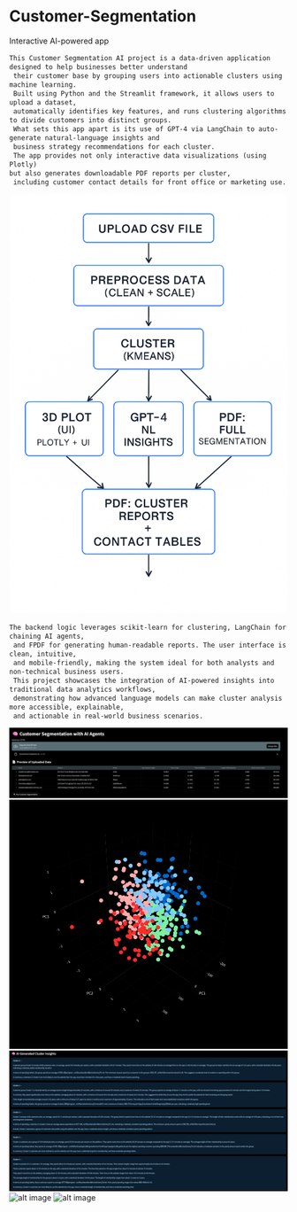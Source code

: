 # Customer-Segmentation
 Interactive AI-powered app
```text
This Customer Segmentation AI project is a data-driven application designed to help businesses better understand
 their customer base by grouping users into actionable clusters using machine learning.
 Built using Python and the Streamlit framework, it allows users to upload a dataset,
 automatically identifies key features, and runs clustering algorithms to divide customers into distinct groups.
 What sets this app apart is its use of GPT-4 via LangChain to auto-generate natural-language insights and
 business strategy recommendations for each cluster.
 The app provides not only interactive data visualizations (using Plotly)
but also generates downloadable PDF reports per cluster,
 including customer contact details for front office or marketing use.
```
![alt image](https://github.com/boprosv/Customer-Segmentation/blob/main/workflow%20diagram.png?raw=true)

```text
The backend logic leverages scikit-learn for clustering, LangChain for chaining AI agents,
 and FPDF for generating human-readable reports. The user interface is clean, intuitive,
 and mobile-friendly, making the system ideal for both analysts and non-technical business users.
 This project showcases the integration of AI-powered insights into traditional data analytics workflows,
 demonstrating how advanced language models can make cluster analysis more accessible, explainable,
 and actionable in real-world business scenarios.
```
![alt image](https://github.com/boprosv/Customer-Segmentation/blob/main/Screenshot%202025-07-14%20182455.png?raw=true)
![alt image](https://github.com/boprosv/Customer-Segmentation/blob/main/Screenshot%202025-07-14%20182539.png?raw=true)
![alt image](https://github.com/boprosv/Customer-Segmentation/blob/main/Screenshot%202025-07-14%20182600.png?raw=true)
![alt image]()
![alt image]()
